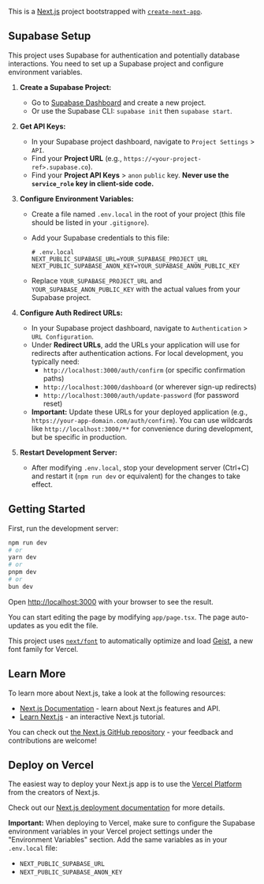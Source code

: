 This is a [Next.js](https://nextjs.org) project bootstrapped with [`create-next-app`](https://nextjs.org/docs/app/api-reference/cli/create-next-app).

## Supabase Setup

This project uses Supabase for authentication and potentially database interactions. You need to set up a Supabase project and configure environment variables.

1.  **Create a Supabase Project:**

    - Go to [Supabase Dashboard](https://supabase.com/dashboard) and create a new project.
    - Or use the Supabase CLI: `supabase init` then `supabase start`.

2.  **Get API Keys:**

    - In your Supabase project dashboard, navigate to `Project Settings` > `API`.
    - Find your **Project URL** (e.g., `https://<your-project-ref>.supabase.co`).
    - Find your **Project API Keys** > `anon` `public` key. **Never use the `service_role` key in client-side code.**

3.  **Configure Environment Variables:**

    - Create a file named `.env.local` in the root of your project (this file should be listed in your `.gitignore`).
    - Add your Supabase credentials to this file:

      ```dotenv
      # .env.local
      NEXT_PUBLIC_SUPABASE_URL=YOUR_SUPABASE_PROJECT_URL
      NEXT_PUBLIC_SUPABASE_ANON_KEY=YOUR_SUPABASE_ANON_PUBLIC_KEY
      ```

    - Replace `YOUR_SUPABASE_PROJECT_URL` and `YOUR_SUPABASE_ANON_PUBLIC_KEY` with the actual values from your Supabase project.

4.  **Configure Auth Redirect URLs:**

    - In your Supabase project dashboard, navigate to `Authentication` > `URL Configuration`.
    - Under **Redirect URLs**, add the URLs your application will use for redirects after authentication actions. For local development, you typically need:
      - `http://localhost:3000/auth/confirm` (or specific confirmation paths)
      - `http://localhost:3000/dashboard` (or wherever sign-up redirects)
      - `http://localhost:3000/auth/update-password` (for password reset)
    - **Important:** Update these URLs for your deployed application (e.g., `https://your-app-domain.com/auth/confirm`). You can use wildcards like `http://localhost:3000/**` for convenience during development, but be specific in production.

5.  **Restart Development Server:**
    - After modifying `.env.local`, stop your development server (Ctrl+C) and restart it (`npm run dev` or equivalent) for the changes to take effect.

## Getting Started

First, run the development server:

```bash
npm run dev
# or
yarn dev
# or
pnpm dev
# or
bun dev
```

Open [http://localhost:3000](http://localhost:3000) with your browser to see the result.

You can start editing the page by modifying `app/page.tsx`. The page auto-updates as you edit the file.

This project uses [`next/font`](https://nextjs.org/docs/app/building-your-application/optimizing/fonts) to automatically optimize and load [Geist](https://vercel.com/font), a new font family for Vercel.

## Learn More

To learn more about Next.js, take a look at the following resources:

- [Next.js Documentation](https://nextjs.org/docs) - learn about Next.js features and API.
- [Learn Next.js](https://nextjs.org/learn) - an interactive Next.js tutorial.

You can check out [the Next.js GitHub repository](https://github.com/vercel/next.js) - your feedback and contributions are welcome!

## Deploy on Vercel

The easiest way to deploy your Next.js app is to use the [Vercel Platform](https://vercel.com/new?utm_medium=default-template&filter=next.js&utm_source=create-next-app&utm_campaign=create-next-app-readme) from the creators of Next.js.

Check out our [Next.js deployment documentation](https://nextjs.org/docs/app/building-your-application/deploying) for more details.

**Important:** When deploying to Vercel, make sure to configure the Supabase environment variables in your Vercel project settings under the "Environment Variables" section. Add the same variables as in your `.env.local` file:

- `NEXT_PUBLIC_SUPABASE_URL`
- `NEXT_PUBLIC_SUPABASE_ANON_KEY`
